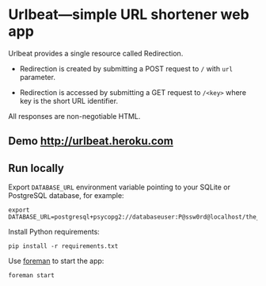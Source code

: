 Urlbeat—simple URL shortener web app
======================================

Urlbeat provides a single resource called Redirection.

 * Redirection is created by submitting a POST request to
   `/` with `url` parameter.

 * Redirection is accessed by submitting a GET request to
   `/<key>` where key is the short URL identifier.

All responses are non-negotiable HTML.

Demo <http://urlbeat.heroku.com>
--------------------------------

Run locally
-----------

Export `DATABASE_URL` environment variable pointing to your
SQLite or PostgreSQL database, for example:

    export DATABASE_URL=postgresql+psycopg2://databaseuser:P@ssw0rd@localhost/the_database

Install Python requirements:

    pip install -r requirements.txt

Use [foreman](http://blog.daviddollar.org/2011/05/06/introducing-foreman.html)
to start the app:

    foreman start
